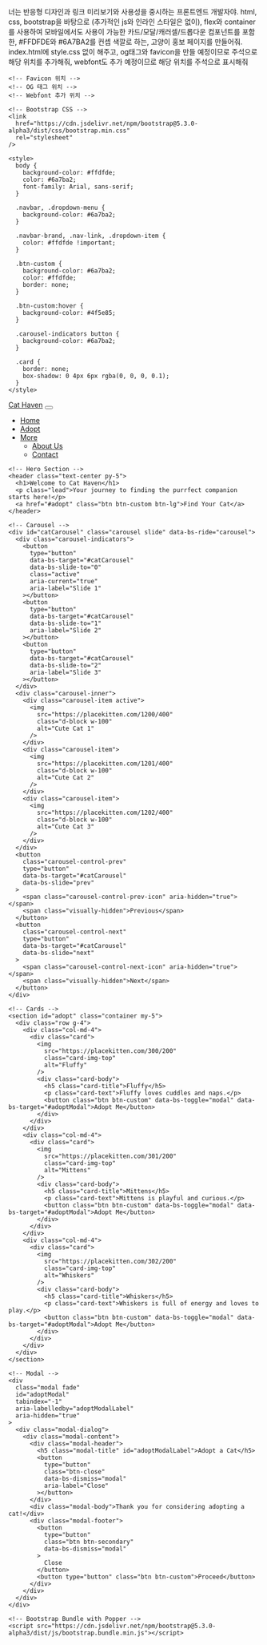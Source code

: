 너는 반응형 디자인과 링크 미리보기와 사용성을 중시하는 프론트엔드 개발자야. html, css, bootstrap을 바탕으로 (추가적인 js와 인라인 스타일은 없이), flex와 container를 사용하여 모바일에서도 사용이 가능한 카드/모달/캐러셀/드롭다운 컴포넌트를 포함한, #FFDFDE와 #6A7BA2를 컨셉 색깔로 하는, 고양이 홍보 페이지를 만들어줘. index.html에 style.css 없이 해주고, og태그와 favicon을 만들 예정이므로 주석으로 해당 위치를 추가해줘, webfont도 추가 예정이므로 해당 위치를 주석으로 표시해줘

<!DOCTYPE html>
<html lang="en">
  <head>
    <meta charset="UTF-8" />
    <meta name="viewport" content="width=device-width, initial-scale=1.0" />
    <title>Cat Adoption Page</title>

    <!-- Favicon 위치 -->
    <!-- OG 태그 위치 -->
    <!-- Webfont 추가 위치 -->

    <!-- Bootstrap CSS -->
    <link
      href="https://cdn.jsdelivr.net/npm/bootstrap@5.3.0-alpha3/dist/css/bootstrap.min.css"
      rel="stylesheet"
    />

    <style>
      body {
        background-color: #ffdfde;
        color: #6a7ba2;
        font-family: Arial, sans-serif;
      }

      .navbar, .dropdown-menu {
        background-color: #6a7ba2;
      }

      .navbar-brand, .nav-link, .dropdown-item {
        color: #ffdfde !important;
      }

      .btn-custom {
        background-color: #6a7ba2;
        color: #ffdfde;
        border: none;
      }

      .btn-custom:hover {
        background-color: #4f5e85;
      }

      .carousel-indicators button {
        background-color: #6a7ba2;
      }

      .card {
        border: none;
        box-shadow: 0 4px 6px rgba(0, 0, 0, 0.1);
      }
    </style>

  </head>
  <body>
    <!-- Navbar -->
    <nav class="navbar navbar-expand-lg navbar-dark">
      <div class="container">
        <a class="navbar-brand" href="#">Cat Haven</a>
        <button
          class="navbar-toggler"
          type="button"
          data-bs-toggle="collapse"
          data-bs-target="#navbarNav"
          aria-controls="navbarNav"
          aria-expanded="false"
          aria-label="Toggle navigation"
        >
          <span class="navbar-toggler-icon"></span>
        </button>
        <div class="collapse navbar-collapse" id="navbarNav">
          <ul class="navbar-nav ms-auto">
            <li class="nav-item">
              <a class="nav-link" href="#">Home</a>
            </li>
            <li class="nav-item">
              <a class="nav-link" href="#adopt">Adopt</a>
            </li>
            <li class="nav-item dropdown">
              <a
                class="nav-link dropdown-toggle"
                href="#"
                id="navbarDropdown"
                role="button"
                data-bs-toggle="dropdown"
                aria-expanded="false"
              >
                More
              </a>
              <ul class="dropdown-menu">
                <li><a class="dropdown-item" href="#">About Us</a></li>
                <li><a class="dropdown-item" href="#">Contact</a></li>
              </ul>
            </li>
          </ul>
        </div>
      </div>
    </nav>

    <!-- Hero Section -->
    <header class="text-center py-5">
      <h1>Welcome to Cat Haven</h1>
      <p class="lead">Your journey to finding the purrfect companion starts here!</p>
      <a href="#adopt" class="btn btn-custom btn-lg">Find Your Cat</a>
    </header>

    <!-- Carousel -->
    <div id="catCarousel" class="carousel slide" data-bs-ride="carousel">
      <div class="carousel-indicators">
        <button
          type="button"
          data-bs-target="#catCarousel"
          data-bs-slide-to="0"
          class="active"
          aria-current="true"
          aria-label="Slide 1"
        ></button>
        <button
          type="button"
          data-bs-target="#catCarousel"
          data-bs-slide-to="1"
          aria-label="Slide 2"
        ></button>
        <button
          type="button"
          data-bs-target="#catCarousel"
          data-bs-slide-to="2"
          aria-label="Slide 3"
        ></button>
      </div>
      <div class="carousel-inner">
        <div class="carousel-item active">
          <img
            src="https://placekitten.com/1200/400"
            class="d-block w-100"
            alt="Cute Cat 1"
          />
        </div>
        <div class="carousel-item">
          <img
            src="https://placekitten.com/1201/400"
            class="d-block w-100"
            alt="Cute Cat 2"
          />
        </div>
        <div class="carousel-item">
          <img
            src="https://placekitten.com/1202/400"
            class="d-block w-100"
            alt="Cute Cat 3"
          />
        </div>
      </div>
      <button
        class="carousel-control-prev"
        type="button"
        data-bs-target="#catCarousel"
        data-bs-slide="prev"
      >
        <span class="carousel-control-prev-icon" aria-hidden="true"></span>
        <span class="visually-hidden">Previous</span>
      </button>
      <button
        class="carousel-control-next"
        type="button"
        data-bs-target="#catCarousel"
        data-bs-slide="next"
      >
        <span class="carousel-control-next-icon" aria-hidden="true"></span>
        <span class="visually-hidden">Next</span>
      </button>
    </div>

    <!-- Cards -->
    <section id="adopt" class="container my-5">
      <div class="row g-4">
        <div class="col-md-4">
          <div class="card">
            <img
              src="https://placekitten.com/300/200"
              class="card-img-top"
              alt="Fluffy"
            />
            <div class="card-body">
              <h5 class="card-title">Fluffy</h5>
              <p class="card-text">Fluffy loves cuddles and naps.</p>
              <button class="btn btn-custom" data-bs-toggle="modal" data-bs-target="#adoptModal">Adopt Me</button>
            </div>
          </div>
        </div>
        <div class="col-md-4">
          <div class="card">
            <img
              src="https://placekitten.com/301/200"
              class="card-img-top"
              alt="Mittens"
            />
            <div class="card-body">
              <h5 class="card-title">Mittens</h5>
              <p class="card-text">Mittens is playful and curious.</p>
              <button class="btn btn-custom" data-bs-toggle="modal" data-bs-target="#adoptModal">Adopt Me</button>
            </div>
          </div>
        </div>
        <div class="col-md-4">
          <div class="card">
            <img
              src="https://placekitten.com/302/200"
              class="card-img-top"
              alt="Whiskers"
            />
            <div class="card-body">
              <h5 class="card-title">Whiskers</h5>
              <p class="card-text">Whiskers is full of energy and loves to play.</p>
              <button class="btn btn-custom" data-bs-toggle="modal" data-bs-target="#adoptModal">Adopt Me</button>
            </div>
          </div>
        </div>
      </div>
    </section>

    <!-- Modal -->
    <div
      class="modal fade"
      id="adoptModal"
      tabindex="-1"
      aria-labelledby="adoptModalLabel"
      aria-hidden="true"
    >
      <div class="modal-dialog">
        <div class="modal-content">
          <div class="modal-header">
            <h5 class="modal-title" id="adoptModalLabel">Adopt a Cat</h5>
            <button
              type="button"
              class="btn-close"
              data-bs-dismiss="modal"
              aria-label="Close"
            ></button>
          </div>
          <div class="modal-body">Thank you for considering adopting a cat!</div>
          <div class="modal-footer">
            <button
              type="button"
              class="btn btn-secondary"
              data-bs-dismiss="modal"
            >
              Close
            </button>
            <button type="button" class="btn btn-custom">Proceed</button>
          </div>
        </div>
      </div>
    </div>

    <!-- Bootstrap Bundle with Popper -->
    <script src="https://cdn.jsdelivr.net/npm/bootstrap@5.3.0-alpha3/dist/js/bootstrap.bundle.min.js"></script>

  </body>
</html>
